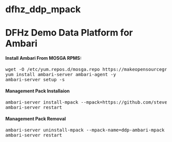 # dfhz_ddp_mpack
<h1>DFHz Demo Data Platform for Ambari</h1>

#### Install Ambari From MOSGA RPMS:
<pre>wget -O /etc/yum.repos.d/mosga.repo https://makeopensourcegreatagain.com/rpms/mosga.repo
yum install ambari-server ambari-agent -y
ambari-server setup -s</pre>

#### Management Pack Installaion
<pre>ambari-server install-mpack --mpack=https://github.com/steven-dfheinz/dfhz_ddp_mpack/raw/master/ddp-ambari-mpack-0.0.0.4-1.tar.gz --verbose
ambari-server restart</pre>


#### Management Pack Removal
<pre>ambari-server uninstall-mpack --mpack-name=ddp-ambari-mpack
ambari-server restart</pre>
